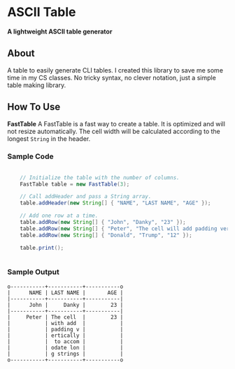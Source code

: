 # ASCII Table

**A lightweight ASCII table generator** 

## About

A table to easily generate CLI tables. I created this library to save me some time in my CS classes. No tricky syntax, no clever notation, just a simple table making library. 

## How To Use

**FastTable** 
A FastTable is a fast way to create a table. It is optimized and will not resize automatically. The cell width will be calculated according to the longest `String` in the header. 

### Sample Code

``` Java
	
	// Initialize the table with the number of columns.
	FastTable table = new FastTable(3);

	// Call addHeader and pass a String array.
	table.addHeader(new String[] { "NAME", "LAST NAME", "AGE" });

	// Add one row at a time.
	table.addRow(new String[] { "John", "Danky", "23" });
	table.addRow(new String[] { "Peter", "The cell will add padding vertically to accomodate according to the column width", "23" });
	table.addRow(new String[] { "Donald", "Trump", "12" });

	table.print();
	
```

### Sample Output

``` 
o-----------+-----------+-----------o
|      NAME | LAST NAME |       AGE |
|-----------+-----------+-----------|
|      John |     Danky |        23 |
|-----------+-----------+-----------|
|     Peter | The cell  |        23 |
|           | with add  |           |
|           | padding v |           |
|           | ertically |           |
|           |  to accom |           |
|           | odate lon |           |
|           | g strings |           |
o-----------+-----------+-----------o

```
